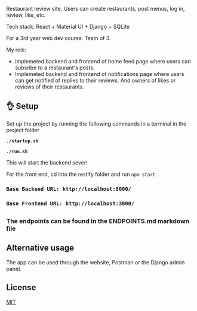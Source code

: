 Restaurant review site. Users can create restaurants, post menus, log in, review, like, etc.

Tech stack: React + Material UI + Django + SQLite

For a 3rd year web dev course. Team of 3.

My role:
- Implemeted backend and frontend of home feed page where users can subsribe to a restaurant's posts. 
- Implemeted backend and frontend of notifications page where users can get notified of replies to their reviews. And owners of likes or reviews of their restaurants. 

## 👌 Setup

Set up the project by running the following commands in a terminal in the project folder

 **`./startup.sh`**

**`./run.sh`**

This will start the backend sever!

For the front end, cd into the restify folder and run ``` npm start ```

### ```Base Backend URL: http://localhost:8000/ ```
### ```Base Frontend URL: http://localhost:3000/ ```
##

### The endpoints can be found in the ENDPOINTS.md markdown file

 ## Alternative usage
The app can be used through the website, Postman or the Django admin panel.

## License
[MIT](https://choosealicense.com/licenses/mit/)
